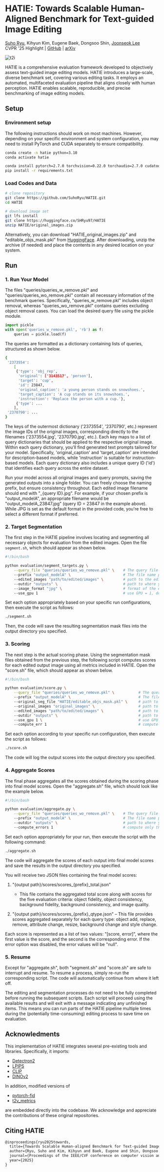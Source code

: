 # HATIE: Towards Scalable Human-Aligned Benchmark for Text-guided Image Editing

[Suho Ryu](https://scholar.google.com/citations?user=fQCeEH0AAAAJ&hl)\,
Kihyun Kim\,
Eugene Baek\,
Dongsoo Shin\,
[Joonseok Lee](https://viplab.snu.ac.kr/)\
CVPR '25 Highlight |
[GitHub](https://github.com/SuhoRyu/HATIE) | [arXiv](https://arxiv.org/abs/2505.00502)

![t2i](images/main.png)

HATIE is a comprehensive evaluation framework developed to objectively assess text-guided image editing models. HATIE introduces a large-scale, diverse benchmark set, covering various editing tasks. It employs an automated, multifaceted evaluation pipeline that aligns closely with human perception. HATIE enables scalable, reproducible, and precise benchmarking of image editing models.

 
## Setup
### Environment setup
The following instructions should work on most machines. However, depending on your specific environment and system configuration, you may need to install PyTorch and CUDA separately to ensure compatibility.

```bash
conda create -n hatie python=3.10
conda activate hatie

conda install pytorch=2.7.0 torchvision=0.22.0 torchaudio=2.7.0 cudatoolkit=11.8 -c pytorch -c conda-forge
pip install -r requirements.txt
```

### Load Codes and Data 
```bash
# clone repository
git clone https://github.com/SuhoRyu/HATIE.git
cd HATIE
```
```bash
# download image set
git lfs install
git clone https://huggingface.co/SHRyu97/HATIE
unzip HATIE/original_images.zip
```
Alternatively, you can download "HATIE_original_images.zip" and "editable_objs_mask.pkl" from [HuggingFace](https://huggingface.co/SHRyu97/HATIE). After downloading, unzip the archive (if needed) and place the contents in any desired location on your system.

## Run
### 1. Run Your Model
The files "queries/queries_w_remove.pkl" and "queries/queries_wo_remove.pkl" contain all necessary information of the benchmark queries. Specifically, "queries_w_remove.pkl" includes object removal, whereas "queries_wo_remove.pkl" contains queries excluding object removal cases. You can load the desired query file using the pickle module.

```python
import pickle
with open('queries_w_remove.pkl', 'rb') as f:
    queries = pickle.load(f)
```

The queries are formatted as a dictionary containing lists of queries, structured as shown below.

```bash
{
 '2373554':
    [
     {'type': 'obj_rep',
      'original': ['3143517', 'person'],
      'target': 'cup',
      'id': 23847,
      'original_caption': 'a young person stands on snowshoes.',
      'target_caption': 'A cup stands on its snowshoes.',
      'instruction': 'Replace the person with a cup.'},
     {'type': ...
    ],
 '2370790': ...
}
```

The keys of the outermost dictionary ('2373554', '2370790', etc.) represent the image IDs of the original images, corresponding directly to the filenames ('2373554.jpg', '2370790.jpg', etc.). Each key maps to a list of query dictionaries that should be applied to the respective original image. Within each query dictionary, you'll find generated text prompts tailored for your model. Specifically, 'original_caption' and 'target_caption' are intended for description-based models, while 'instruction' is suitable for instruction-based models. Each query dictionary also includes a unique query ID ('id') that identifies each query across the entire dataset. 

Run your model across all original images and query prompts, saving the generated outputs into a single folder. You can freely choose the naming prefix, but ensure consistency throughout. Each edited image filename should end with "_{query ID}.jpg". For example, if your chosen prefix is "output_modelA", an appropriate filename would be "output_modelA_23847.jpg" (query ID = 23847 in the example above). While JPG is set as the default format in the provided code, you're free to select a different format if preferred.

### 2. Target Segmentation
The first step in the HATIE pipeline involves locating and segmenting all necessary objects for evaluation from the edited images. Open the file `segment.sh`, which should appear as shown below.

```bash
#!/bin/bash

python evaluation/segment_targets.py \
    --query_file "queries/queries_wo_remove.pkl" \    # The query file you used for editing
    --prefix "output_modelA" \                        # The file name prefix of edited images
    --edited_images "path/to/edited/images" \         # path to the edited images
    --outdir "outputs" \                              # path to where you desire to save the benchmark results
    --image_format "jpg" \                            # format of the edited images
    --use_gpu 1                                       # use GPU = 1, don't use GPU = 0
```

Set each option appropriately based on your specific run configurations, then execute the script as follows:

```bash
./segment.sh
```

Then, the code will save the resulting segmentation mask files into the output directory you specified.

### 3. Scoring
The next step is the actual scoring phase. Using the segmentation mask files obtained from the previous step, the following script computes scores for each edited output image using all metrics included in HATIE. Open the "score.sh" file, which should appear as shown below.

```bash
#!/bin/bash

python evaluation/score.py \
    --query_file "queries/queries_wo_remove.pkl" \           # The query file you used for editing
    --prefix "output_modelA" \                               # The file name prefix of edited images
    --original_seg_file "HATIE/editable_objs_mask.pkl" \     # path to the original images' object segmentation mask file 
    --original_images "original_images" \                    # path to original images
    --edited_images "path/to/edited/images" \                # path to edited images
    --outdir "outputs" \                                     # path to where you desire to save the benchmark results
    --use_gpu 1 \                                            # use GPU = 1, don't use GPU = 0
    --compute_err 1                                          # compute only the benchmark scores = 0, compute scores with error = 1
```

Set each option according to your specific run configuration, then execute the script as follows:

```bash
./score.sh
```

The code will log the output scores into the output directory you specified.

### 4. Aggregate Scores
The final phase aggregates all the scores obtained during the scoring phase into final model scores. Open the "aggregate.sh" file, which should look like the example below.

```bash
#!/bin/bash

python evaluation/aggregate.py \
    --query_file "queries/queries_wo_remove.pkl" \    # The query file you used for editing
    --prefix "output_modelA" \                        # The file name prefix of edited images
    --outdir "outputs" \                              # path to where you desire to save the benchmark results
    --compute_errors 1                                # compute only the benchmark scores = 0, compute scores with error = 1
```

Set each option appropriately for your run, then execute the script with the following command:

```bash
./aggregate.sh
```

The code will aggregate the scores of each output into final model scores and save the results in the output directory you specified.

You will receive two JSON files containing the final model scores:

1. "{output path}/scores/scores_{prefix}_total.json"
   - This file contains the aggregated total score along with scores for the five evaluation criteria:
   object fidelity, object consistency, background fidelity, background consistency, and image quality.

2. "{output path}/scores/scores_{prefix}_qtype.json"
   – This file provides scores aggregated separately for each query type:
   object add, replace, remove, attribute change, resize, background change and style change.

Each score is represented as a list of two values: "[score, error]", where the first value is the score, and the second is the corresponding error. If the error option was disabled, the error values will be "null".

### 5. Resume
Except for "aggregate.sh", both "segment.sh" and "score.sh" are safe to interrupt and resume. To resume a process, simply re-run the corresponding script. The code will automatically continue from where it left off.

The editing and segmentation processes do not need to be fully completed before running the subsequent scripts. Each script will proceed using the available results and will exit with a message indicating any unfinished items. This means you can run parts of the HATIE pipeline multiple times during the (potentially time-consuming) editing process to save time on evaluation.

## Acknowledments
This implementation of HATIE integrates several pre-existing tools and libraries. Specifically, it imports:

* [Detectron2](https://github.com/facebookresearch/detectron2)
* [LPIPS](https://github.com/richzhang/PerceptualSimilarity)
* [CLIP](https://github.com/openai/CLIP)
* [DINOv2](https://github.com/facebookresearch/dinov2)

In addition, modified versions of 

* [pytorch-fid](https://github.com/mseitzer/pytorch-fid)
* [t2v\_metrics](https://github.com/linzhiqiu/t2v_metrics)

are embedded directly into the codebase. We acknowledge and appreciate the contributions of these original repositories.

 
## Citing HATIE
```latex
@inproceedings{ryu2025towards,
  title={Towards Scalable Human-aligned Benchmark for Text-guided Image Editing},
  author={Ryu, Suho and Kim, Kihyun and Baek, Eugene and Shin, Dongsoo and Lee, Joonseok},
  journal={Proceedings of the IEEE/CVF conference on computer vision and pattern recognition},
  year={2025}
}
```

 
